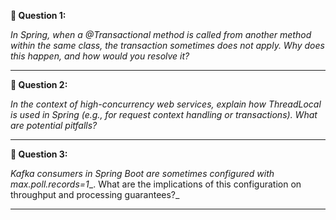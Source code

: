 
**🧩 Question 1:**

_In Spring, when a_ _@Transactional_ _method is called from another method within the same class, the transaction sometimes does not apply. Why does this happen, and how would you resolve it?_

---

**🧩 Question 2:**

_In the context of high-concurrency web services, explain how_ _ThreadLocal_ _is used in Spring (e.g., for request context handling or transactions). What are potential pitfalls?_

---

**🧩 Question 3:**

_Kafka consumers in Spring Boot are sometimes configured with_ _max.poll.records=1__. What are the implications of this configuration on throughput and processing guarantees?_

---
